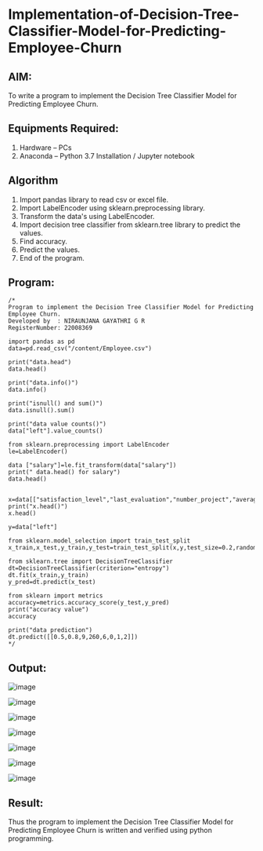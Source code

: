 # Implementation-of-Decision-Tree-Classifier-Model-for-Predicting-Employee-Churn

## AIM:
To write a program to implement the Decision Tree Classifier Model for Predicting Employee Churn.

## Equipments Required:
1. Hardware – PCs
2. Anaconda – Python 3.7 Installation / Jupyter notebook

## Algorithm
1. Import pandas library to read csv or excel file. 
2. Import LabelEncoder using sklearn.preprocessing library. 
3. Transform the data's using LabelEncoder.
4. Import decision tree classifier from sklearn.tree library to predict the values. 
5. Find accuracy. 
6. Predict the values.
7. End of the program.

## Program:
```
/*
Program to implement the Decision Tree Classifier Model for Predicting Employee Churn.
Developed by  : NIRAUNJANA GAYATHRI G R
RegisterNumber: 22008369

import pandas as pd
data=pd.read_csv("/content/Employee.csv")

print("data.head")
data.head()

print("data.info()")
data.info()

print("isnull() and sum()")
data.isnull().sum()

print("data value counts()")
data["left"].value_counts()

from sklearn.preprocessing import LabelEncoder
le=LabelEncoder()

data ["salary"]=le.fit_transform(data["salary"])
print(" data.head() for salary")
data.head()


x=data[["satisfaction_level","last_evaluation","number_project","average_montly_hours","time_spend_company","Work_accident","promotion_last_5years","salary"]]
print("x.head()")
x.head()

y=data["left"]

from sklearn.model_selection import train_test_split
x_train,x_test,y_train,y_test=train_test_split(x,y,test_size=0.2,random_state=100)

from sklearn.tree import DecisionTreeClassifier
dt=DecisionTreeClassifier(criterion="entropy")
dt.fit(x_train,y_train)
y_pred=dt.predict(x_test)

from sklearn import metrics
accuracy=metrics.accuracy_score(y_test,y_pred)
print("accuracy value")
accuracy

print("data prediction")
dt.predict([[0.5,0.8,9,260,6,0,1,2]])
*/
```

## Output:

![image](https://github.com/niraunjana/Implementation-of-Decision-Tree-Classifier-Model-for-Predicting-Employee-Churn/assets/119395610/4b9430d2-56c8-4ad2-99e1-350903fab7a2)

![image](https://github.com/niraunjana/Implementation-of-Decision-Tree-Classifier-Model-for-Predicting-Employee-Churn/assets/119395610/2a68c535-6615-47cf-8859-55df1c245293)

![image](https://github.com/niraunjana/Implementation-of-Decision-Tree-Classifier-Model-for-Predicting-Employee-Churn/assets/119395610/7ac0b760-7ed1-4307-895e-fe8fe69ee08c)

![image](https://github.com/niraunjana/Implementation-of-Decision-Tree-Classifier-Model-for-Predicting-Employee-Churn/assets/119395610/0499bcc9-a04e-475f-a18d-c136da9ff521)

![image](https://github.com/niraunjana/Implementation-of-Decision-Tree-Classifier-Model-for-Predicting-Employee-Churn/assets/119395610/4b5b7f0a-13a4-43c6-a238-1f1856f54ad0)

![image](https://github.com/niraunjana/Implementation-of-Decision-Tree-Classifier-Model-for-Predicting-Employee-Churn/assets/119395610/46ed56c6-e7ec-453e-8785-2836cee65200)

![image](https://github.com/niraunjana/Implementation-of-Decision-Tree-Classifier-Model-for-Predicting-Employee-Churn/assets/119395610/834f86c7-3497-42f9-9d6c-c10bdbafa63e)


## Result:
Thus the program to implement the  Decision Tree Classifier Model for Predicting Employee Churn is written and verified using python programming.
